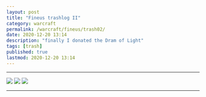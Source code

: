 ```yaml
---
layout: post
title: "Fineus trashlog II"
category: warcraft
permalink: /warcraft/fineus/trash02/
date: 2020-12-20 13:14
description: "finally I donated the Dram of Light"
tags: [trash]
published: true
lastmod: 2020-12-20 13:14
---
```

[//]: # ( 12/20/20  -added)

*****

<img src="{{ site.url }}/assets/img/fineusitems2020-1.jpg" />

<img src="{{ site.url }}/assets/img/fineusitems2020-2.jpg" />

<img src="{{ site.url }}/assets/img/fineusitems2020-3.jpg" />

*****
